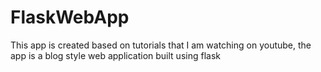 # FlaskWebApp
This app is created based on tutorials that I am watching on youtube, the app is a blog style web application built using flask

